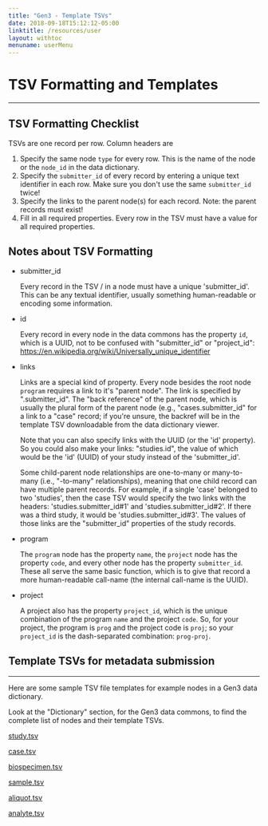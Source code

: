 ```yaml
---
title: "Gen3 - Template TSVs"
date: 2018-09-18T15:12:12-05:00
linktitle: /resources/user
layout: withtoc
menuname: userMenu
---
```


# TSV Formatting and Templates
---
## TSV Formatting Checklist

TSVs are one record per row. Column headers are

1. Specify the same node `type` for every row. This is the name of the node or the `node_id` in the data dictionary.
2. Specify the `submitter_id` of every record by entering a unique text identifier in each row. Make sure you don't use the same `submitter_id` twice!
3. Specify the links to the parent node(s) for each record. Note: the parent records must exist!
4. Fill in all required properties. Every row in the TSV must have a value for all required properties.

## Notes about TSV Formatting

* submitter_id

	Every record in the TSV / in a node must have a unique 'submitter_id'. This can be any textual identifier, usually something human-readable or encoding some information. 

* id

	Every record in every node in the data commons has the property `id`, which is a UUID, not to be confused with "submitter_id" or "project_id":
https://en.wikipedia.org/wiki/Universally_unique_identifier

* links

	Links are a special kind of property. Every node besides the root node `program` requires a link to it's "parent node".  The link is specified by "<parent-node-back-reference>.submitter_id". The "back reference" of the parent node, which is usually the plural form of the parent node (e.g., "cases.submitter_id" for a link to a "case" record; if you're unsure, the backref will be in the template TSV downloadable from the data dictionary viewer.

	Note that you can also specify links with the UUID (or the 'id' property). So you could also make your links: "studies.id", the value of which would be the 'id' (UUID) of your study instead of the 'submitter_id'.

	Some child-parent node relationships are one-to-many or many-to-many (i.e., "-to-many" relationships), meaning that one child record can have multiple parent records. For example, if a single 'case' belonged to two 'studies', then the case TSV would specify the two links with the headers: 'studies.submitter_id#1' and 'studies.submitter_id#2'.  If there was a third study, it would be 'studies.submitter_id#3'. The values of those links are the "submitter_id" properties of the study records.

* program

	The `program` node has the property `name`, the `project` node has the property `code`, and every other node has the property `submitter_id`. These all serve the same basic function, which is to give that record a more human-readable call-name (the internal call-name is the UUID).

* project

	A project also has the property `project_id`, which is the unique combination of the program `name` and the project `code`. So, for your project, the program is `prog` and the project code is `proj`; so your `project_id` is the dash-separated combination: `prog-proj`.


## Template TSVs for metadata submission
* * *

Here are some sample TSV file templates for example nodes in a Gen3 data dictionary.

Look at the "Dictionary" section, for the Gen3 data commons, to find the complete list of nodes and their template TSVs.

[study.tsv](study.tsv)

[case.tsv](case.tsv)

[biospecimen.tsv](biospecimen.tsv)

[sample.tsv](sample.tsv)

[aliquot.tsv](aliquot.tsv)

[analyte.tsv](analyte.tsv)
